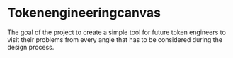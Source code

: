 # Tokenengineeringcanvas

The goal of the project to create a simple tool for future token engineers to visit their problems from every angle that has to be considered during the design process.
